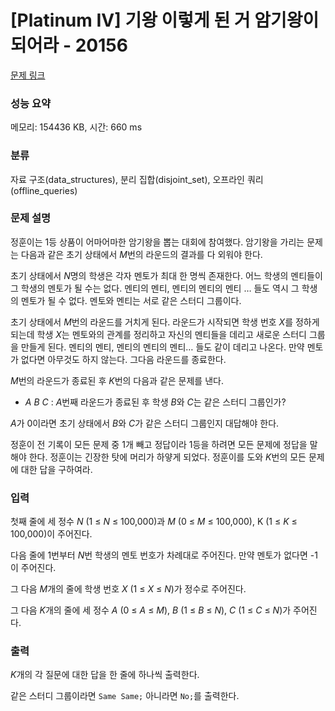 # [Platinum IV] 기왕 이렇게 된 거 암기왕이 되어라 - 20156 

[문제 링크](https://www.acmicpc.net/problem/20156) 

### 성능 요약

메모리: 154436 KB, 시간: 660 ms

### 분류

자료 구조(data_structures), 분리 집합(disjoint_set), 오프라인 쿼리(offline_queries)

### 문제 설명

<p>정훈이는 1등 상품이 어마어마한 암기왕을 뽑는 대회에 참여했다. 암기왕을 가리는 문제는 다음과 같은 초기 상태에서 <em>M</em>번의 라운드의 결과를 다 외워야 한다.</p>

<p>초기 상태에서 <em>N</em>명의 학생은 각자 멘토가 최대 한 명씩 존재한다. 어느 학생의 멘티들이 그 학생의 멘토가 될 수는 없다. 멘티의 멘티, 멘티의 멘티의 멘티 … 들도 역시 그 학생의 멘토가 될 수 없다. 멘토와 멘티는 서로 같은 스터디 그룹이다.</p>

<p>초기 상태에서 <em>M</em>번의 라운드를 거치게 된다. 라운드가 시작되면 학생 번호 <em>X</em>를 정하게 되는데 학생 <em>X</em>는 멘토와의 관계를 정리하고 자신의 멘티들을 데리고 새로운 스터디 그룹을 만들게 된다. 멘티의 멘티, 멘티의 멘티의 멘티… 들도 같이 데리고 나온다. 만약 멘토가 없다면 아무것도 하지 않는다. 그다음 라운드를 종료한다.</p>

<p><em>M</em>번의 라운드가 종료된 후 <em>K</em>번의 다음과 같은 문제를 낸다.</p>

<ul>
	<li><em>A B C</em> : <em>A</em>번째 라운드가 종료된 후 학생 <em>B</em>와 <em>C</em>는 같은 스터디 그룹인가?</li>
</ul>

<p><em>A</em>가 0이라면 초기 상태에서 <em>B</em>와 <em>C</em>가 같은 스터디 그룹인지 대답해야 한다.</p>

<p>정훈이 전 기록이 모든 문제 중 1개 빼고 정답이라 1등을 하려면 모든 문제에 정답을 말해야 한다. 정훈이는 긴장한 탓에 머리가 하얗게 되었다. 정훈이를 도와 <em>K</em>번의 모든 문제에 대한 답을 구하여라.</p>

### 입력 

 <p>첫째 줄에 세 정수 <em>N</em> (1 ≤ <em>N</em> ≤ 100,000)과 <em>M</em> (0 ≤ <em>M</em> ≤ 100,000), K (1 ≤ <em>K</em> ≤ 100,000)이 주어진다.</p>

<p>다음 줄에 1번부터 <em>N</em>번 학생의 멘토 번호가 차례대로 주어진다. 만약 멘토가 없다면 -1이 주어진다.</p>

<p>그 다음 <em>M</em>개의 줄에 학생 번호 <em>X</em> (1 ≤ <em>X</em> ≤ <em>N</em>)가 정수로 주어진다.</p>

<p>그 다음 <em>K</em>개의 줄에 세 정수 <em>A</em> (0 ≤ <em>A</em> ≤ <em>M</em>), <em>B</em> (1 ≤ <em>B</em> ≤ <em>N</em>), <em>C</em> (1 ≤ <em>C</em> ≤ <em>N</em>)가 주어진다.</p>

### 출력 

 <p><em>K</em>개의 각 질문에 대한 답을 한 줄에 하나씩 출력한다.</p>

<p>같은 스터디 그룹이라면 <code>Same Same;</code> 아니라면 <code>No;</code>를 출력한다.</p>

